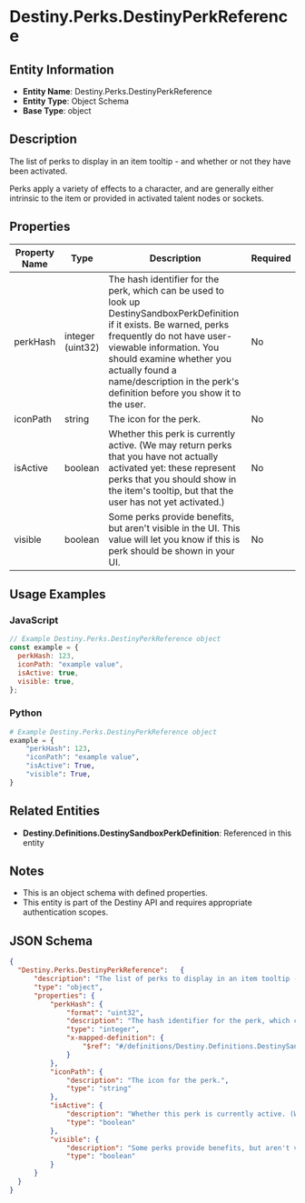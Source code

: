 # Destiny.Perks.DestinyPerkReference

## Entity Information
- **Entity Name**: Destiny.Perks.DestinyPerkReference
- **Entity Type**: Object Schema
- **Base Type**: object

## Description
The list of perks to display in an item tooltip - and whether or not they have been activated.
Perks apply a variety of effects to a character, and are generally either intrinsic to the item or provided in activated talent nodes or sockets.

## Properties

| Property Name | Type | Description | Required |
|---------------|------|-------------|----------|
| perkHash | integer (uint32) | The hash identifier for the perk, which can be used to look up DestinySandboxPerkDefinition if it exists. Be warned, perks frequently do not have user-viewable information. You should examine whether you actually found a name/description in the perk's definition before you show it to the user. | No |
| iconPath | string | The icon for the perk. | No |
| isActive | boolean | Whether this perk is currently active. (We may return perks that you have not actually activated yet: these represent perks that you should show in the item's tooltip, but that the user has not yet activated.) | No |
| visible | boolean | Some perks provide benefits, but aren't visible in the UI. This value will let you know if this is perk should be shown in your UI. | No |

## Usage Examples

### JavaScript
```javascript
// Example Destiny.Perks.DestinyPerkReference object
const example = {
  perkHash: 123,
  iconPath: "example value",
  isActive: true,
  visible: true,
};
```

### Python
```python
# Example Destiny.Perks.DestinyPerkReference object
example = {
    "perkHash": 123,
    "iconPath": "example value",
    "isActive": True,
    "visible": True,
}
```

## Related Entities
- **Destiny.Definitions.DestinySandboxPerkDefinition**: Referenced in this entity

## Notes
- This is an object schema with defined properties.
- This entity is part of the Destiny API and requires appropriate authentication scopes.

## JSON Schema
```json
{
  "Destiny.Perks.DestinyPerkReference":   {
      "description": "The list of perks to display in an item tooltip - and whether or not they have been activated.\r\nPerks apply a variety of effects to a character, and are generally either intrinsic to the item or provided in activated talent nodes or sockets.",
      "type": "object",
      "properties": {
          "perkHash": {
              "format": "uint32",
              "description": "The hash identifier for the perk, which can be used to look up DestinySandboxPerkDefinition if it exists. Be warned, perks frequently do not have user-viewable information. You should examine whether you actually found a name/description in the perk's definition before you show it to the user.",
              "type": "integer",
              "x-mapped-definition": {
                  "$ref": "#/definitions/Destiny.Definitions.DestinySandboxPerkDefinition"
              }
          },
          "iconPath": {
              "description": "The icon for the perk.",
              "type": "string"
          },
          "isActive": {
              "description": "Whether this perk is currently active. (We may return perks that you have not actually activated yet: these represent perks that you should show in the item's tooltip, but that the user has not yet activated.)",
              "type": "boolean"
          },
          "visible": {
              "description": "Some perks provide benefits, but aren't visible in the UI. This value will let you know if this is perk should be shown in your UI.",
              "type": "boolean"
          }
      }
  }
}
```
